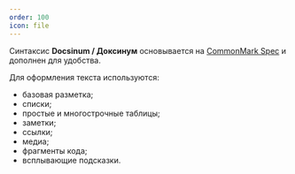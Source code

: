 ```yaml
---
order: 100
icon: file
---
```


Синтаксис **Docsinum / Доксинум** основывается на [CommonMark Spec]([ссылка](https://spec.commonmark.org/) "Стандарт Markdown") и дополнен для удобства.

Для оформления текста используются:

* базовая разметка;
* списки;
* простые и многострочные таблицы;
* заметки;
* ссылки;
* медиа;
* фрагменты кода;
* всплывающие подсказки.
